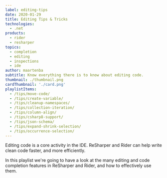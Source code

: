 ```yaml
---
label: editing-tips
date: 2020-01-29
title: Editing Tips & Tricks
technologies:
  - .net
products:
  - rider
  - resharper
topics:
  - completion
  - editing
  - inspections
  - ide
author: maartenba
subtitle: Know everything there is to know about editing code.
thumbnail: ./thumbnail.png
cardThumbnail: './card.png'
playlistItems:
  - /tips/move-code/
  - /tips/create-variable/
  - /tips/cleanup-namespaces/
  - /tips/collection-iteration/
  - /tips/column-align/
  - /tips/csharp8-support/
  - /tips/json-schema/
  - /tips/expand-shrink-selection/
  - /tips/occurrence-selection/
---
```



Editing code is a core activity in the IDE. ReSharper and Rider can help write clean code faster, and more efficiently.

In this playlist we're going to have a look at the many editing and code completion features in ReSharper and Rider, and how to effectively use them.
